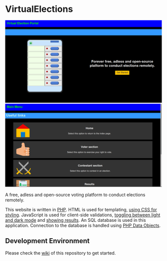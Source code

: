 # VirtualElections

<img src="https://github.com/BurraAbhishek/VirtualElections/blob/main/screenshots/index_page_darkmode.png" alt="Homepage" title="This site comes with a light and dark theme built-in by default, this screenshot shows the dark theme.">

<img src="https://github.com/BurraAbhishek/VirtualElections/blob/main/screenshots/main_menu_1_darkmode.png" alt="Main menu" title="This site comes with a light and dark theme built-in by default, this screenshot shows the dark theme.">

A free, adless and open-source voting platform to conduct elections remotely. 

This website is written in [PHP](https://www.php.net/). HTML is used for templating, [using CSS for styling](https://github.com/BurraAbhishek/VirtualElections/tree/main/src/css). JavaScript is used for client-side validations, [toggling between light and dark mode](https://github.com/BurraAbhishek/VirtualElections/blob/main/src/controllers/css.js) and [showing results](https://github.com/BurraAbhishek/VirtualElections/blob/main/src/vote_counting/results.php). An SQL database is used in this application. Connection to the database is handled using [PHP Data Objects](https://www.php.net/manual/en/book.pdo.php).

## Development Environment
Please check the [wiki](https://github.com/burraabhishek/virtualelections/wiki) of this repository to get started.
